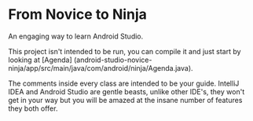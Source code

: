 # From Novice to Ninja
An engaging way to learn Android Studio.

This project isn't intended to be run, you can compile it and just start by looking at [Agenda] (android-studio-novice-ninja/app/src/main/java/com/android/ninja/Agenda.java).

The comments inside every class are intended to be your guide. IntelliJ IDEA and Android Studio are gentle beasts, unlike other IDE's, they won't get in your way but you will be amazed at the insane number of features they both offer.


